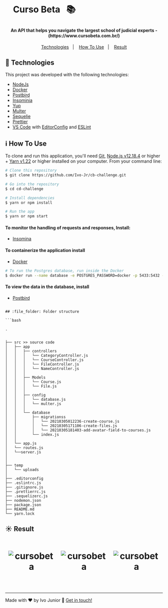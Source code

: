 <h1 align="center" style="    max-width: 250px;
    margin: 30px 0;">
    <br>
    Curso Beta &nbsp; &#128218
</h1>


<h4 align="center">
  An API that helps you navigate the largest school of judicial experts - (https://www.cursobeta.com.br/)
</h4>

<p align="center">
  <a href="#rocket-technologies">Technologies</a>&nbsp;&nbsp;&nbsp;|&nbsp;&nbsp;&nbsp;
  <a href="#information_source-how-to-use">How To Use</a>&nbsp;&nbsp;&nbsp;|&nbsp;&nbsp;&nbsp;
  <a href="#sunny-result">Result</a>
</p>



## :rocket: Technologies

This project was developed with the following technologies:

- [NodeJs](https://nodejs.org/en/)
- [Docker](https://hub.docker.com/_/postgres)
- [Postbird](https://www.electronjs.org/apps/postbird)
- [Insominia](https://insomnia.rest/download)
- [Yup](https://reactjs.org/)
- [Multer](https://www.npmjs.com/package/multer)
- [Sequelie](https://sequelize.org/master/manual/getting-started.html)
- [Prettier](https://prettier.io/)
- [VS Code][vc] with [EditorConfig][vceditconfig] and [ESLint][vceslint]


## :information_source: How To Use


To clone and run this application, you'll need [Git](https://git-scm.com), [Node.js v12.18.4][nodejs] or higher + [Yarn v1.22][yarn] or higher installed on your computer. From your command line:


```bash
# Clone this repository
$ git clone https://github.com/Ivo-Jr/cb-challenge.git

# Go into the repository
$ cd cd-challenge

# Install dependencies 
$ yarn or npm install

# Run the app
$ yarn or npm start
```


#### To monitor the handling of requests and responses, Install:
- [Insomina](https://insomnia.rest/download)

#### To containerize the application install
- [Docker](https://docs.docker.com/docker-hub/)
```bash
# To run the Postgres database, run inside the Docker
$ docker run --name database -e POSTGRES_PASSWORD=docker -p 5433:5432 -d postgres
```
#### To view the data in the database, install
- [Postbird](https://www.electronjs.org/apps/postbird)



```

## :file_folder: Folder structure

```bash

.


├── src >> source code
│   ├── app
│   │   ├── controllers
│   │   │   └── CategoryController.js
│   │   │   └── CourseController.js
│   │   │   └── FileController.js
│   │   │   └── NameController.js
│   │   │
│   │   ├── Models
│   │   │   └── Course.js
│   │   │   └── File.js
│   │   │
│   │   ├── config
│   │   │   └── database.js
│   │   │   └── multer.js
│   │   │   
│   │   └── database
│   │       ├── migrationss
│   │       │   └── 20210305012236-create-course.js
│   │       │   └── 20210305171106-create-files.js
│   │       │   └── 20210305181403-add-avatar-field-to-courses.js
│   │       └── index.js
│   │
│   └── app.js
│   └── routes.js
│   └──server.js
│
│
├── temp
│   └── uploads
│   
├── .editorconfig
├── .eslintrc.js
├── .gitignore.js
├── .prettierrc.js
├── .sequelizerc.js
├── nodemon.json
├── package.json
├── README.md
└── yarn.lock

```

## :sunny: Result

  <div style="display: flex;   flex-direction: column;
  align-items: center;">
  <h1 align="center" style="display: flex; flex-direction:row;">
      <img   style="margin: 0 10px;" alt="cursobeta" src="src/assets/img/layout/print01.png" />
        <br/>
        <br/>
        <br/>
      <img   style="margin: 0 10px;" alt="cursobeta" src="src/assets/img/layout/print02.png" />
        <br/>
        <br/>
        <br/>
      <img  style="margin: 0 10px;" alt="cursobeta" src="src/assets/img/layout/print03.png" />
  </h1>
  </div>



---

Made with ♥ by Ivo Junior :wave: [Get in touch!](https://www.linkedin.com/in/jos%C3%A9-ivo-maciel-j%C3%BAnior-658136145/)

[nodejs]: https://nodejs.org/
[yarn]: https://yarnpkg.com/
[vc]: https://code.visualstudio.com/
[vceditconfig]: https://marketplace.visualstudio.com/items?itemName=EditorConfig.EditorConfig
[vceslint]: https://marketplace.visualstudio.com/items?itemName=dbaeumer.vscode-eslint
